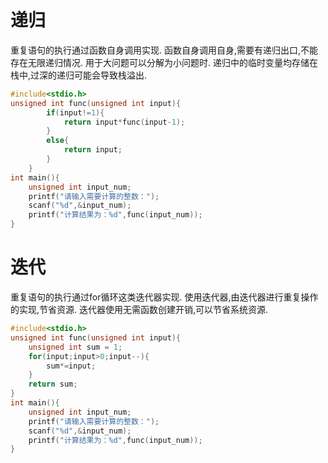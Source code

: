 # 递归
重复语句的执行通过函数自身调用实现.
函数自身调用自身,需要有递归出口,不能存在无限递归情况.
用于大问题可以分解为小问题时.
递归中的临时变量均存储在栈中,过深的递归可能会导致栈溢出.

```C
#include<stdio.h>
unsigned int func(unsigned int input){
		if(input!=1){
			return input*func(input-1);
		}
		else{
			return input;
		}
	}
int main(){
	unsigned int input_num;
	printf("请输入需要计算的整数："); 
	scanf("%d",&input_num);
	printf("计算结果为：%d",func(input_num));
}
```

# 迭代
重复语句的执行通过for循环这类迭代器实现.
使用迭代器,由迭代器进行重复操作的实现,节省资源.
迭代器使用无需函数创建开销,可以节省系统资源.
```C
#include<stdio.h>
unsigned int func(unsigned int input){
	unsigned int sum = 1;
	for(input;input>0;input--){
		sum*=input;
	}
	return sum;
}
int main(){
	unsigned int input_num;
	printf("请输入需要计算的整数："); 
	scanf("%d",&input_num);
	printf("计算结果为：%d",func(input_num));
}
```